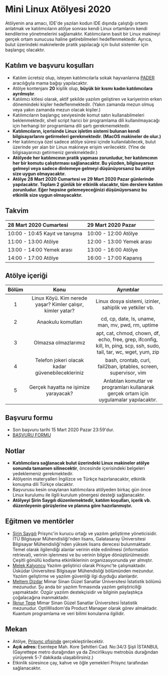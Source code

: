# Mini Linux Atölyesi 2020

Atölyenin ana amacı, IDE'de yazılan kodun IDE dışında çalıştığı ortamı anlatmak ve katılımcıların atölye sonrası kendi Linux ortamlarını kendi kendilerine yönetmelerini sağlamaktır. Katılımcıların basit bir Linux makineyi gerçek ortam sunucusu haline getirebilmeleri hedeflenmektedir. Ayrıca, bulut üzerindeki makinelerde pratik yapılacağı için bulut sistemler için başlangıç olacaktır. 


## Katılım ve başvuru koşulları

* Katılım ücretsiz olup, isteyen katılımcılarla sokak hayvanlarına [PADER](https://www.patilicanlar.org/) aracılığıyla mama bağışı yapılacaktır.
* Atölye kontenjanı __20__ kişilik olup, __büyük bir kısmı kadın katılımcılara ayrılmıştır__.
* Katılımcı kitlesi olarak, aktif şekilde yazılım geliştiren ve kariyerinin erken dönemindeki kişiler hedeflenmektedir. (Yakın zamanda mezun olmuş veya yakın zamanda mezun olacak kişiler.)
* Katılımcıların başlangıç seviyesinde komut satırı kullanabilmeleri beklenmektedir, shell script harici bir programlama dili kullanılmayacağı için herhangi bir programlama dili şartı gerekmemektedir.
* __Katılımcıların, içerisinde Linux işletim sistemi bulunan kendi bilgisayarlarını getirmeleri gerekmektedir. (MacOS makineler de olur.)__
* Her katılımcıya özel sadece atölye süresi içinde kullanılabilecek, bulut üzerinde yer alan bir Linux makineye erişim verilecektir. (Yine de bilgisayarınızı getirmeniz gerekmektedir.)
* __Atölyede her katılımcının pratik yapması zorunludur, her katılımcının her bir komutu çalıştırması sağlanacaktır. Bu yüzden, bilgisayarsız gelmeyi veya sadece dinlemeye gelmeyi düşünüyorsanız bu atölye size uygun olmayacaktır.__
* __Atölye 28 Mart 2020 Cumartesi ve 29 Mart 2020 Pazar günlerinde yapılacaktır. Toplam 2 günlük bir etkinlik olacaktır, tüm derslere katılım zorunludur. Eğer hepsine gelemeyeceğinizi düşünüyorsanız bu etkinlik size uygun olmayacaktır.__

## Takvim

| 28 Mart 2020 Cumartesi | 29 Mart 2020 Pazar |
| :----------- | :----------- |
| 10:00 - 10:45 Kayıt ve tanışma | 10:00 - 12:00 Atölye |
| 11:00 - 13:00 Atölye | 12:00 - 13:00 Yemek arası |
| 13:00 - 14:00 Yemek arası | 13:00 - 16:00 Atölye |
| 14:00 - 17:00 Atölye | 16:00 - 17:00 Kapanış |


## Atölye içeriği

| Bölüm         | Konu                                                        | Ayrıntılar                                             |
| :-----------: |:-----------------------------------------------------------:| :-----------------------------------------------------:|
| 1       | Linux Köyü. Kim nerede yaşar? Kimler çalışır, kimler yatar? | Linux dosya sistemi, izinler, sahiplik ve yetkiler vb. |
| 2       | Anaokulu komutları                                          | cd, cp, date, ls, uname, man, mv, pwd, rm, uptime      |
| 3       | Olmazsa olmazlarımız                                       | apt, cat, chmod, chown, df, echo, free, grep, ifconfig, kill, ln, ping, scp, ssh, sudo, tail, tar, wc, wget, yum, zip |
| 4       | Telefon jokeri olacak kadar güvenebilecekleriniz | bash, crontab, curl, fail2ban, iptables, screen, supervisor, vim |
| 5       | Gerçek hayatta ne işimize yarayacak?   | Anlatılan komutlar ve programları kullanarak gerçek ortam için uygulamalar yapılacaktır.   |


## Başvuru formu
* Son başvuru tarihi 15 Mart 2020 Pazar 23:59'dur.
* [BAŞVURU FORMU](https://forms.gle/V4mneKnef3XEnGSR9) 


## Notlar
* __Katılımcılara sağlanacak bulut üzerindeki Linux makineler atölye sonunda tamamen silinecektir__, öncesinde içerisindeki belgeleri yedeklemeniz gerekmektedir.
* Atölyenin materyalleri İngilizce ve Türkçe hazırlanacaktır, etkinlik konuşma dili Türkçe olacaktır.
* Başvurusu kesin onaylanan katılımcılara atölyeden birkaç gün önce Linux kurulumu ile ilgili kurulum yönergesi desteği sağlanacaktır.
* __Atölyeyi Şirin Saygılı düzenlemektedir, katılım koşulları, içerik vb. düzenleyenin görüşlerine ve planına göre hazırlanmıştır.__

## Eğitmen ve mentörler
* [Şirin Saygılı](https://www.linkedin.com/in/sirinnes/) Prisync'in kurucu ortağı ve yazılım geliştirme yöneticisidir. İTÜ Bilgisayar Mühendisliği'nden lisans, Galatasaray Üniversitesi Bilgisayar Mühendisliği'nden yüksek lisans derecesi bulunmaktadır. Temel olarak ilgilendiği alanlar verinin elde edinilmesi (information retrieval), verinin işlenmesi ve bu verinin bilgiye dönüştürülmesidir. Çeşitli gönüllü kodlama etkinliklerinin organizasyonunda yer almıştır.
* [Melek Kalyoncu](https://www.linkedin.com/in/melek-kalyoncu-66ba83b0/) Yazılım geliştirici olarak Prisync’te çalışmaktadır. Üsküdar Üniversitesi Bilgisayar Mühendisliği bölümünden mezundur. Yazılım geliştirme ve yazılım güvenliği ilgi duyduğu alanlardır.
* [Meltem Dizdar](https://www.linkedin.com/in/meltem-dizdar/) Mimar Sinan Güzel Sanatlar Üniversitesi İstatistik bölümü mezunudur. Şu anda bir yazılım firmasında yazılım geliştiriciliği yapmaktadır. Özgür yazılım destekçisidir ve bilginin paylaştıkça çoğalacağına inanmaktadır.
* [İlknur Tepe](https://www.linkedin.com/in/ilknurtepe/) Mimar Sinan Güzel Sanatlar Üniversitesi İstatistik mezunudur. OptiWisdom'da Product Manager olarak görev almaktadır. Kuantum programlama ve veri bilimi konularına ilgilidir.

## Mekan
* Atölye, [Prisync ofisinde](https://www.google.com/maps/search/Prisync,+Esentepe,+Kore+%C5%9Eehitleri+Cd.+No:34%2F3,+34394+%C5%9Ei%C5%9Fli%2F%C4%B0stanbul,+Turkey?hl=en) gerçekleştirilecektir.
* __Açık adres:__ Esentepe Mah. Kore Şehitleri Cad. No:34/3 Şişli İSTANBUL (Gayrettepe metro durağından ya da Zincirlikuyu metrobüs durağından yürüyerek 5-7 dakikada ulaşabilirsiniz.)
* Etkinlik süresince çay, kahve ve öğle yemekleri Prisync tarafından sağlanacaktır.

